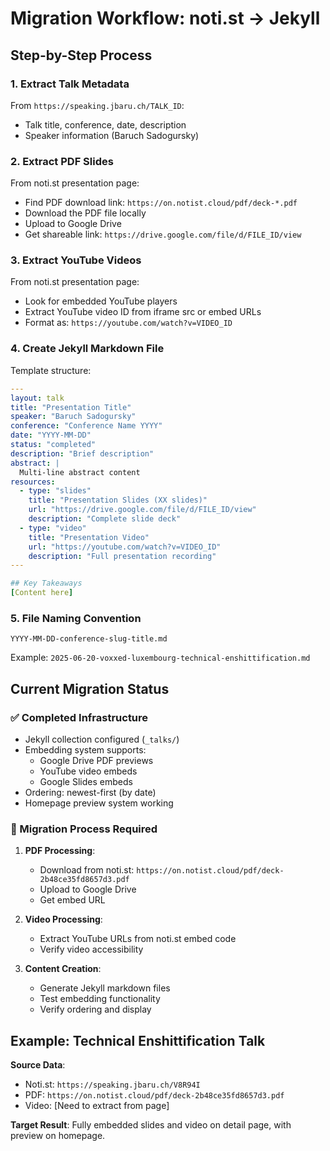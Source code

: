 # Migration Workflow: noti.st → Jekyll

## Step-by-Step Process

### 1. Extract Talk Metadata
From `https://speaking.jbaru.ch/TALK_ID`:
- Talk title, conference, date, description
- Speaker information (Baruch Sadogursky)

### 2. Extract PDF Slides
From noti.st presentation page:
- Find PDF download link: `https://on.notist.cloud/pdf/deck-*.pdf`
- Download the PDF file locally
- Upload to Google Drive
- Get shareable link: `https://drive.google.com/file/d/FILE_ID/view`

### 3. Extract YouTube Videos
From noti.st presentation page:
- Look for embedded YouTube players
- Extract YouTube video ID from iframe src or embed URLs
- Format as: `https://youtube.com/watch?v=VIDEO_ID`

### 4. Create Jekyll Markdown File
Template structure:
```yaml
---
layout: talk
title: "Presentation Title"
speaker: "Baruch Sadogursky"
conference: "Conference Name YYYY"
date: "YYYY-MM-DD"
status: "completed"
description: "Brief description"
abstract: |
  Multi-line abstract content
resources:
  - type: "slides"
    title: "Presentation Slides (XX slides)"
    url: "https://drive.google.com/file/d/FILE_ID/view"
    description: "Complete slide deck"
  - type: "video"
    title: "Presentation Video"
    url: "https://youtube.com/watch?v=VIDEO_ID"
    description: "Full presentation recording"
---

## Key Takeaways
[Content here]
```

### 5. File Naming Convention
`YYYY-MM-DD-conference-slug-title.md`

Example: `2025-06-20-voxxed-luxembourg-technical-enshittification.md`

## Current Migration Status

### ✅ Completed Infrastructure
- Jekyll collection configured (`_talks/`)
- Embedding system supports:
  - Google Drive PDF previews
  - YouTube video embeds
  - Google Slides embeds
- Ordering: newest-first (by date)
- Homepage preview system working

### 🔄 Migration Process Required
1. **PDF Processing**: 
   - Download from noti.st: `https://on.notist.cloud/pdf/deck-2b48ce35fd8657d3.pdf`
   - Upload to Google Drive
   - Get embed URL

2. **Video Processing**:
   - Extract YouTube URLs from noti.st embed code
   - Verify video accessibility

3. **Content Creation**:
   - Generate Jekyll markdown files
   - Test embedding functionality
   - Verify ordering and display

## Example: Technical Enshittification Talk

**Source Data**:
- Noti.st: `https://speaking.jbaru.ch/V8R94I`
- PDF: `https://on.notist.cloud/pdf/deck-2b48ce35fd8657d3.pdf`
- Video: [Need to extract from page]

**Target Result**: Fully embedded slides and video on detail page, with preview on homepage.